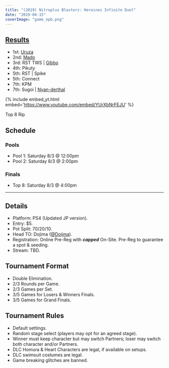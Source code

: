 ```yaml
---
title: "(2019) Nitroplus Blasterz: Heroines Infinite Duel"
date: "2019-04-15"
coverImage: "game_npb.png"
---
```


## [Results](https://smash.gg/tournament/animevo-2019/events/nitroplus-blasterz-heroines-infinite-duel/overview)

- 1st: [Uruza](urza2222)
- 2nd: [Mado](412madao)
- 3rd: RST TWS \| [Gibbo](TWS_Gibbo)
- 4th: Pikuty
- 5th: RST \| Spike
- 5th: Connect
- 7th: KPM
- 7th: Sugoi \| [Nyan-derthal](Nyan_derthal)

{% include embed_yt.html embed='https://www.youtube.com/embed/YUrXbNrFEJU' %}

Top 8 Rip

## Schedule

### Pools

- Pool 1: Saturday 8/3 @ 12:00pm
- Pool 2: Saturday 8/3 @ 2:00pm

### Finals

- Top 8: Saturday 8/3 @ 4:00pm

* * *

## Details

- Platform: PS4 (Updated JP version).
- Entry: $5.
- Pot Split: 70/20/10.
- Head TO: Dojima ([@Doijma](https://twitter.com/Doijma)).
- Registration: Online Pre-Reg with **_capped_** On-Site. Pre-Reg to guarantee a spot & seeding.
- Stream: TBD.

## Tournament Format

- Double Elimination.
- 2/3 Rounds per Game.
- 2/3 Games per Set.
- 3/5 Games for Losers & Winners Finals.
- 3/5 Games for Grand Finals.

## Tournament Rules

- Default settings.
- Random stage select (players may opt for an agreed stage).
- Winner must keep character but may switch Partners; loser may switch both character and/or Partners.
- DLC Homura & Heart Characters are legal, if available on setups.
- DLC swimsuit costumes are legal.
- Game breaking glitches are banned.

